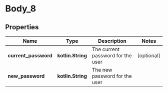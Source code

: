 
# Body_8

## Properties
Name | Type | Description | Notes
------------ | ------------- | ------------- | -------------
**current_password** | **kotlin.String** | The current password for the user |  [optional]
**new_password** | **kotlin.String** | The new password for the user | 



